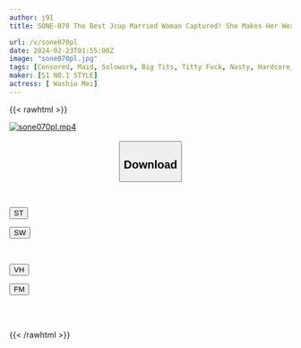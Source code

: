```yaml
---
author: j91
title: SONE-070 The Best Jcup Married Woman Captured! She Makes Her Wear A Lewd Maid Outfit In Place Of Her Husband Who Owed Her Money, And Her Criminal-grade Body Is Rubbed, Sucked, Pinched, Shaken, And Devoured! Mei Washio

url: /v/sone070pl
date: 2024-02-23T01:55:00Z
image: "sone070pl.jpg"
tags: [Censored, Maid, Solowork, Big Tits, Titty Fuck, Nasty, Hardcore, Cuckold	]
maker: [S1 NO.1 STYLE]
actress: [ Washio Mei]
---
```



{{< rawhtml >}}

<div class="video" data-videoid="Djj6YODPD7ukXWy">
    <a href="javascript:;">
        <img src="/v/sone070pl/sone070pl.jpg" width="WIDTH" height="HEIGHT" alt="sone070pl.mp4" loading="lazy">
    </a>
</div>

<script type="text/javascript" src="https://j91.asia/asset/on-demand-st.js"></script>

<br>
  <link rel="stylesheet" href="https://j91.asia/asset/bs5.css">
  
  <center>
  <button class="btn btn-primary" type="button" data-bs-toggle="collapse" data-bs-target=".multi-collapse" aria-expanded="false" aria-controls="multiCollapseExample1 multiCollapseExample2"><h2>Download</h2></button></center>
</p>
<div class="row">
  <div class="col">
    <div class="collapse multi-collapse" id="multiCollapseExample1">
      <div class="card card-body">
	      	      <br>
<div class="buttons">  
<p><a href="https://streamtape.to/v/Djj6YODPD7ukXWy" target="_blank"><button class="btn-hover color-3"><i class="fa fa-download"></i> ST</button></a></p>
<p><a href="https://cdnwish.com/eyi5in3ut12y" target="_blank"><button class="btn-hover color-2"><i class="fa fa-download"></i> SW</button></a></p></div>
    </div>
  </div>
</div>
  <div class="col">
    <div class="collapse multi-collapse" id="multiCollapseExample2">
      <div class="card card-body">
	      <br>
<div class="buttons">
<p><a href="https://vidhidepro.com/f/udoobh6gij0n"><button class="btn-hover color-9"><i class="fa fa-download"></i> VH</button></a></p>
<p><a href="https://filemoon.sx/d/oz2zowly6by5"><button class="btn-hover color-8"><i class="fa fa-download"></i> FM</button></a></p></div>
<br><br>
      </div>
    </div>
  </div>
</div>

{{< /rawhtml >}}